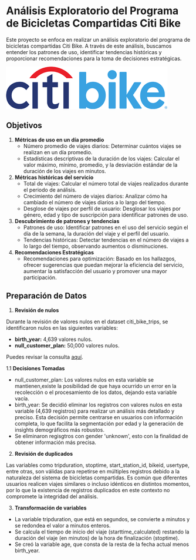 # Análisis Exploratorio del Programa de Bicicletas Compartidas Citi Bike

Este proyecto se enfoca en realizar un análisis exploratorio del programa de bicicletas compartidas Citi Bike. A través de este análisis, buscamos entender los patrones de uso, identificar tendencias históricas y proporcionar recomendaciones para la toma de decisiones estratégicas.

![alt text](images/logo.png)

## Objetivos
1. **Métricas de uso en un día promedio**
    - Número promedio de viajes diarios: Determinar cuántos viajes se realizan en un día promedio.
    - Estadísticas descriptivas de la duración de los viajes: Calcular el valor máximo, mínimo, promedio, y la desviación estándar de la duración de los viajes en minutos.
2. **Métricas históricas del servicio**
    - Total de viajes: Calcular el número total de viajes realizados durante el periodo de análisis.
    - Crecimiento del número de viajes diarios: Analizar cómo ha cambiado el número de viajes diarios a lo largo del tiempo.
    - Desglose de viajes por perfil de usuario: Desglosar los viajes por género, edad y tipo de suscripción para identificar patrones de uso.
3. **Descubrimiento de patrones y tendencias**
    - Patrones de uso: Identificar patrones en el uso del servicio según el día de la semana, la duración del viaje y el perfil del usuario.
    - Tendencias históricas: Detectar tendencias en el número de viajes a lo largo del tiempo, observando aumentos o disminuciones.
4. **Recomendaciones Estratégicas**
    - Recomendaciones para optimización: Basado en los hallazgos, ofrecer sugerencias que puedan mejorar la eficiencia del servicio, aumentar la satisfacción del usuario y promover una mayor participación.

## Preparación de Datos

1. **Revisión de nulos**

Durante la revisión de valores nulos en el dataset citi_bike_trips, se identificaron nulos en las siguientes variables:

   - **birth_year:** 4,639 valores nulos.
   - **null_customer_plan:** 50,000 valores nulos.

Puedes revisar la consulta [aquí](sql/nulls.sql).

1.1 **Decisiones Tomadas**

   - null_customer_plan: Los valores nulos en esta variable se mantienen,existe la posibilidad de que haya ocurrido un error en la recolección o el procesamiento de los datos, dejando esta variable vacía.
   - birth_year: Se decidió eliminar los registros con valores nulos en esta variable (4,639 registros) para realizar un análisis más detallado y preciso. Esta decisión permite centrarse en usuarios con información completa, lo que facilita la segmentación por edad y la generación de insights demográficos más robustos.
   - Se eliminaron regisgtros con gender 'unknown', esto con la finalidad de obtener información más precisa.

2. **Revisión de duplicados**

Las variables como tripduration, stoptime, start_station_id, bikeid, usertype, entre otras, son válidas para repetirse en múltiples registros debido a la naturaleza del sistema de bicicletas compartidas. Es común que diferentes usuarios realicen viajes similares o incluso idénticos en distintos momentos, por lo que la existencia de registros duplicados en este contexto no compromete la integridad del análisis.

3. **Transformación de variables**
- La variable tripduration, que está en segundos, se convierte a minutos y se redondea el valor a minutos enteros.
- Se calcula el tiempo de inicio del viaje (starttime_calculated) restando la duración del viaje (en minutos) de la hora de finalización (stoptime).
- Se creó la variable age, que consta de la resta de la fecha actual menos birth_year.


